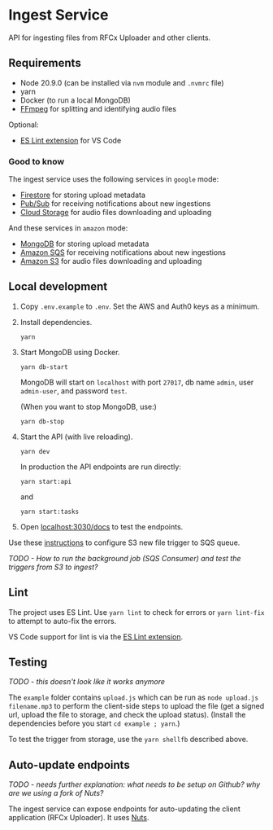 # Ingest Service

API for ingesting files from RFCx Uploader and other clients.


## Requirements

- Node 20.9.0 (can be installed via `nvm` module and `.nvmrc` file)
- yarn
- Docker (to run a local MongoDB)
- [FFmpeg](https://ffmpeg.org) for splitting and identifying audio files

Optional:
- [ES Lint extension](https://marketplace.visualstudio.com/items?itemName=dbaeumer.vscode-eslint) for VS Code

### Good to know

The ingest service uses the following services in `google` mode:
- [Firestore](https://cloud.google.com/firestore/) for storing upload metadata
- [Pub/Sub](https://cloud.google.com/pubsub/) for receiving notifications about new ingestions
- [Cloud Storage](https://cloud.google.com/storage/) for audio files downloading and uploading

And these services in `amazon` mode:
- [MongoDB](https://www.mongodb.com/) for storing upload metadata
- [Amazon SQS](https://aws.amazon.com/sqs/) for receiving notifications about new ingestions
- [Amazon S3](https://aws.amazon.com/s3/) for audio files downloading and uploading


## Local development

1. Copy `.env.example` to `.env`. Set the AWS and Auth0 keys as a minimum.

2. Install dependencies.
   ```
   yarn
   ```

3. Start MongoDB using Docker.
   ```
   yarn db-start
   ```
   MongoDB will start on `localhost` with port `27017`, db name `admin`, user `admin-user`, and password `test`.

   (When you want to stop MongoDB, use:)
   ```
   yarn db-stop
   ```

4. Start the API (with live reloading).
   ```
   yarn dev
   ```

   In production the API endpoints are run directly:
   ```
   yarn start:api
   ```
   and
   ```
   yarn start:tasks
   ```

5. Open [localhost:3030/docs](http://localhost:3030/docs) to test the endpoints.


Use these [instructions](https://confluence.rfcx.org/display/RD/Configuring+S3+new+file+trigger+to+SQS+queue "Confluence document") to configure S3 new file trigger to SQS queue.

_TODO - How to run the background job (SQS Consumer) and test the triggers from S3 to ingest?_


## Lint

The project uses ES Lint. Use `yarn lint` to check for errors or `yarn lint-fix` to attempt to auto-fix the errors.

VS Code support for lint is via the [ES Lint extension](https://marketplace.visualstudio.com/items?itemName=dbaeumer.vscode-eslint).


## Testing

_TODO - this doesn't look like it works anymore_

The `example` folder contains `upload.js` which can be run as `node upload.js filename.mp3` to perform the client-side steps to upload the file (get a signed url, upload the file to storage, and check the upload status). (Install the dependencies before you start `cd example ; yarn`.)

To test the trigger from storage, use the `yarn shellfb` described above.


## Auto-update endpoints

_TODO - needs further explanation: what needs to be setup on Github? why are we using a fork of Nuts?_

The ingest service can expose endpoints for auto-updating the client application (RFCx Uploader). It uses [Nuts](https://nuts.gitbook.com).
